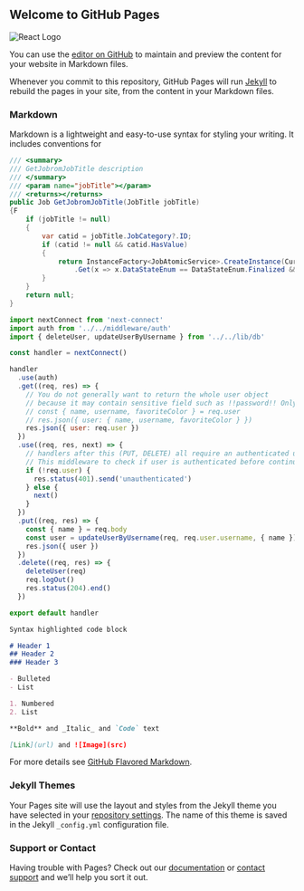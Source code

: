 ## Welcome to GitHub Pages

![React Logo](https://khoshrou.github.io/AppFrame/images/react.png)

You can use the [editor on GitHub](https://github.com/khoshrou/AppFrame/edit/gh-pages/index.md) to maintain and preview the content for your website in Markdown files.

Whenever you commit to this repository, GitHub Pages will run [Jekyll](https://jekyllrb.com/) to rebuild the pages in your site, from the content in your Markdown files.

### Markdown

Markdown is a lightweight and easy-to-use syntax for styling your writing. It includes conventions for

```csharp
/// <summary>
/// GetJobromJobTitle description
/// </summary>
/// <param name="jobTitle"></param>
/// <returns></returns>
public Job GetJobromJobTitle(JobTitle jobTitle)
{F
	if (jobTitle != null)
	{
		var catid = jobTitle.JobCategory?.ID;
		if (catid != null && catid.HasValue)
		{
			return InstanceFactory<JobAtomicService>.CreateInstance(CurrentUnityContainer)
				.Get(x => x.DataStateEnum == DataStateEnum.Finalized && x.JobCategory.ID == catid);
		}
	}
	return null;
}
```

```js
import nextConnect from 'next-connect'
import auth from '../../middleware/auth'
import { deleteUser, updateUserByUsername } from '../../lib/db'

const handler = nextConnect()

handler
  .use(auth)
  .get((req, res) => {
    // You do not generally want to return the whole user object
    // because it may contain sensitive field such as !!password!! Only return what needed
    // const { name, username, favoriteColor } = req.user
    // res.json({ user: { name, username, favoriteColor } })
    res.json({ user: req.user })
  })
  .use((req, res, next) => {
    // handlers after this (PUT, DELETE) all require an authenticated user
    // This middleware to check if user is authenticated before continuing
    if (!req.user) {
      res.status(401).send('unauthenticated')
    } else {
      next()
    }
  })
  .put((req, res) => {
    const { name } = req.body
    const user = updateUserByUsername(req, req.user.username, { name })
    res.json({ user })
  })
  .delete((req, res) => {
    deleteUser(req)
    req.logOut()
    res.status(204).end()
  })

export default handler

```

```markdown
Syntax highlighted code block

# Header 1
## Header 2
### Header 3

- Bulleted
- List

1. Numbered
2. List

**Bold** and _Italic_ and `Code` text

[Link](url) and ![Image](src)
```

For more details see [GitHub Flavored Markdown](https://guides.github.com/features/mastering-markdown/).

### Jekyll Themes

Your Pages site will use the layout and styles from the Jekyll theme you have selected in your [repository settings](https://github.com/khoshrou/AppFrame/settings). The name of this theme is saved in the Jekyll `_config.yml` configuration file.

### Support or Contact

Having trouble with Pages? Check out our [documentation](https://help.github.com/categories/github-pages-basics/) or [contact support](https://github.com/contact) and we’ll help you sort it out.
